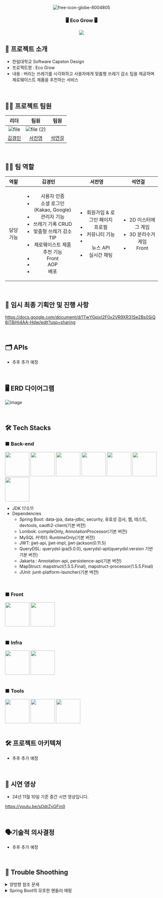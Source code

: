 <div align="center">

![free-icon-globe-6004805](https://github.com/user-attachments/assets/efb2e109-0406-4983-8dd2-8d345af8af0a)



### 🖥️ Eco Grow 🖥️
[<img src="https://img.shields.io/badge/프로젝트 기간-2024.09.10~2024.11.27-green?style=flat&logo=&logoColor=white" />]()

</div> 

## 📝 프로젝트 소개

- 한림대학교 Software Capston Design
- 프로젝트명 : Eco Grow
- 내용 : 버리는 쓰레기를 시각화하고 사용자에게 맞춤형 쓰레기 감소 팁을 제공하며 제로웨이스트 제품을 추천하는 서비스

<br>


## 💁‍♂️ 프로젝트 팀원

|리더|팀원|팀원|
|:---:|:---:|:---:|
|![file](https://github.com/user-attachments/assets/ee9604ee-9f3a-4075-a047-5f7857ebc60b)|![file (2)](https://github.com/user-attachments/assets/4d1fe5a2-611f-4e64-87d2-853673326fe8)||![file (1)](https://github.com/user-attachments/assets/4d1fe5a2-611f-4e64-87d2-853673326fe8)|
|[김경민]((https://github.com/gminnimk))|[서찬영]()|[석연걸]()|

<br />

## 🧑‍💻 팀 역할
| 역할 | 김경민| 서찬영 | 석연걸 |
|:---:|:---:|:---:|:---:|
| 담당 기능 | <ul><li>사용자 인증</li><li>소셜 로그인(Kakao, Google)</li><li>관리자 기능</li><li>쓰레기 기록 CRUD</li><li>맞춤형 쓰레기 감소 TIP</li><li>제로웨이스트 제품 추천 기능</li><li>Front</li><li>AOP</li><li>배포</li>|<ul><li>회원가입 & 로그인 페이지</li><li>프로필</li><li>커뮤니티 기능<li></li>뉴스 API</li><li>실시간 채팅</li> |<ul><li>2D 이스터에그 게임</li><li>3D 분리수거 게임</li><li>Front</li>|

<br>


## 📜 임시 최종 기획안 및 진행 사항

https://docs.google.com/document/d/1TwYGpixl2F0x2VR9XR31Se2Bs0SiQ6iTBjHi4AA-Hdw/edit?usp=sharing

<br>

## 🗂️ APIs

- 추후 추가 예정

<br />

## 🖥 ERD 다이어그램 

![image](https://github.com/user-attachments/assets/82696597-f2f5-45cc-8ef7-b8f38fd9ae2d)

<br>

## 🛠️ Tech Stacks

### ■ Back-end

<div>
<img src="https://github.com/yewon-Noh/readme-template/blob/main/skills/Java.png?raw=true" width="80">
<img src="https://github.com/yewon-Noh/readme-template/blob/main/skills/SpringBoot.png?raw=true" width="80">
<img src="https://github.com/yewon-Noh/readme-template/blob/main/skills/SpringSecurity.png?raw=true" width="80">
<img src="https://github.com/yewon-Noh/readme-template/blob/main/skills/SpringDataJPA.png?raw=true" width="80">
<img src="https://github.com/yewon-Noh/readme-template/blob/main/skills/Mysql.png?raw=true" width="80">
<img src="https://github.com/yewon-Noh/readme-template/blob/main/skills/JWT.png?raw=true" width="80">
<img src="https://github.com/yewon-Noh/readme-template/blob/main/skills/Qeurydsl.png?raw=true" width="80">
</div>

- JDK 17.0.11
- Dependencies
  - Spring Boot: data-jpa, data-jdbc, security, 유효성 검사, 웹, 테스트, devtools, oauth2-client(기본 버전)
  - Lombok: compileOnly, AnnotationProcessor(기본 버전)
  - MySQL 커넥터: RuntimeOnly(기본 버전)
  - JWT: jjwt-api, jjwt-impl, jjwt-jackson(0.11.5)
  - QueryDSL: querydsl-jpa(5.0.0), querydsl-apt(querydsl.version 기반 기본 버전)
  - Jakarta : Annotation-api, persistence-api(기본 버전)
  - MapStruct: mapstruct(1.5.5.Final), mapstruct-processor(1.5.5.Final)
  - JUnit: junit-platform-launcher(기본 버전)

<br>

### ■ Front
<div>
<img src="https://github.com/yewon-Noh/readme-template/blob/main/skills/React.png?raw=true?raw=true" width="80">
<img src="https://github.com/yewon-Noh/readme-template/blob/main/skills/JavaScript.png?raw=true" width="80">
</div>

<br>

### ■ Infra

<div>
<img src="https://github.com/yewon-Noh/readme-template/blob/main/skills/Docker.png?raw=true" width="80">
<img src="https://github.com/yewon-Noh/readme-template/blob/main/skills/AWSEC2.png?raw=true" width="80">
</div>

<br>

### ■ Tools
<div>
<img src="https://github.com/yewon-Noh/readme-template/blob/main/skills/Github.png?raw=true" width="80">
<img src="https://github.com/yewon-Noh/readme-template/blob/main/skills/Notion.png?raw=true" width="80">
<img src="https://github.com/yewon-Noh/readme-template/blob/main/skills/Postman.png?raw=true" width="80">
</div>
          
<br>


## 🛠️ 프로젝트 아키텍쳐

- 추후 추가 예정
  
<br>


## 📄 시연 영상

- 24년 11월 10일 기준 중간 시연 영상입니다.

https://youtu.be/sOdrZyGFin0

<br>

## 🗣️기술적 의사결정

- 추후 추가 예정

<br>

## 🤔 Trouble Shoothing

<details>
  <summary>양방향 참조 문제</summary>

<br>

📢 WasteRecord 와 WasteItem 간의 양방향 참조 문제

➡️ 오류 내용


- WasteRecord는 다시 WasteItem 리스트를 참조하면서 무한 순환 참조가 발생하여 JSON 직렬화 시 깊이 제한을 초과하는 문제가 발생

2024-10-27T19:17:39.304+09:00 WARN 24252 --- [ecogrow-backend][nio-8080-exec-7] .w.s.m.s.DefaultHandlerExceptionResolver : Ignoring exception, response committed already: org.springframework.http.converter.HttpMessageNotWritableException: Could not write JSON: Document nesting depth (1001) exceeds the maximum allowed (1000, from StreamWriteConstraints.getMaxNestingDepth())

2024-10-27T19:17:39.304+09:00 WARN 24252 --- [ecogrow-backend][nio-8080-exec-7] .w.s.m.s.DefaultHandlerExceptionResolver : Resolved [org.springframework.http.converter.HttpMessageNotWritableException: Could not write JSON: Document nesting depth (1001) exceeds the maximum allowed (1000, from StreamWriteConstraints.getMaxNestingDepth())]



➡️ 원인 :

- 양방향 탐색
 
  - WasteRecord를 직렬화할 때 직렬 변환기는 wasteItems를 포함한 모든 필드를 포함하게 됨.
    
  - wasteItems의 각 WasteItem에 대해 직렬 변환기는 WasteRecord를 다시 참조하는 wasteRecord를 포함한 모든 필드를 포함하게 됨.

  - 즉 WasteRecord -> WasteItem -> WasteRecord -> WasteItem -> (무한히 계속).


➡️ 해결 방법 :

- @JsonIgnoreProperties 사용

- 주석으로 이 체인을 끊음으로 JSON 직렬화 중 순환 참조를 방지하는 동시에 Java 코드에서 양방향 관계를 그대로 유지

@JsonIgnoreProperties("wasteRecord")
private List<WasteItem> wasteItems = new ArrayList<>();


@JsonManagedReference 및 @JsonBackReference: 이는 JSON에서 관리되는 부모-자식 관계를 생성하여 "부모" 측(WasteRecord를 WasteItem으로)만 직렬화하고 "하위 항목에서 재귀를 방지합니다. " 측면(WasteItem에서 WasteRecord까지).


<br>

</details>
<details>
  <summary>Spring Boot의 모호한 핸들러 매핑</summary>

<br>

📢 Spring Boot의 모호한 핸들러 매핑

- 쓰레기 기록 메인 페이지에서 인증된 특정 사용자의 특정 게시글을 클릭하면 특정 데이터를 가지고 있는 쓰레기 기록 상세 페이지를 조회하는데 실패하는 상황


- ➡️ 오류 내용

2024-10-29T20:30:10.827+09:00 ERROR 628 --- [ecogrow-backend][nio-8080-exec-8] o.a.c.c.C.[.[.[/].[dispatcherServlet] : Servlet.service() for servlet [dispatcherServlet] in context with path [] threw exception [Request processing failed: java.lang.IllegalStateException: Ambiguous handler methods mapped for '/api/waste/record/3': {public org.springframework.http.ResponseEntity com.sw.ecogrowbackend.domain.waste.controller.WasteRecordController.getWasteRecords(java.lang.Long), public org.springframework.http.ResponseEntity com.sw.ecogrowbackend.domain.waste.controller.WasteRecordController.getWasteRecord(java.lang.Long)}] with root cause java.lang.IllegalStateException: Ambiguous handler methods mapped for '/api/waste/record/3': {public org.springframework.http.ResponseEntity com.sw.ecogrowbackend.domain.waste.controller.WasteRecordController.getWasteRecords(java.lang.Long), public org.springframework.http.ResponseEntity com.sw.ecogrowbackend.domain.waste.controller.WasteRecordController.getWasteRecord(java.lang.Long)} at org.springframework.web.servlet.handler.AbstractHandlerMethodMapping.lookupHandlerMethod(AbstractHandlerMethodMapping.java:431) ~[spring-webmvc-6.1.12.jar:6.1.12] at org.springframework.web.servlet.handler.AbstractHandlerMethodMapping.getHandlerInternal(AbstractHandlerMethodMapping.java:382) ~[spring-webmvc-6.1.12.jar:6.1.12] at org.springframework.web.servlet.mvc.method.RequestMappingInfoHandlerMapping.getHandlerInternal(RequestMappingInfoHandlerMapping.java:127) ~[spring-webmvc-6.1.12.jar:6.1.12] at org.springframework.web.servlet.mvc.method.RequestMappingInfoHandlerMapping.getHandlerInternal(RequestMappingInfoHandlerMapping.java:68) ~[spring-webmvc-6.1.12.jar:6.1.12] at org.springframework.web.servlet.handler.AbstractHandlerMapping.getHandler(AbstractHandlerMapping.java:507) ~[spring-webmvc-6.1.12.jar:6.1.12] at


➡️ 원인 :

- 쓰레기 기록에 관한 controller 에서 동일한 경로 /api/waste/record/{id}에 매핑된 두 개의 핸들러 메서드가 있기 때문.

- getWasteRecord(@PathVariable Long RecordId): recordId로 단일 폐기물 기록을 가져오기 위해 /api/waste/record/{recordId}에 매핑

- getWasteRecords(@PathVariable Long userId): userId를 기반으로 특정 사용자에 대한 모든 레코드를 가져오기 위한 /api/waste/record/{userId}에도 매핑

- 두 메소드 모두 동일한 기본 경로(/api/waste/record/{id})를 사용하기 때문에 Spring은 경로 변수를 사용하여 이 경로에 요청이 이루어질 때 사용할 핸들러 메소드를 결정할 수 없으며 '모호한 핸들러'가 발생.

➡️ 해결 방법 :

- 문제를 해결하기 위해 하나의 경로를 변경하면 됨.

- '기록' 이라는 용어는 개별 항목과 더 밀접하게 연관되어 있으므로 단일 기록 검색을 /api/waste/record/{recordId}
에 유지하고 사용자별 기록을 '/api/waste/record/user/{userId}로 최신화 하는 것이 좋음

<br>

  <details>
 </details>

<br>

